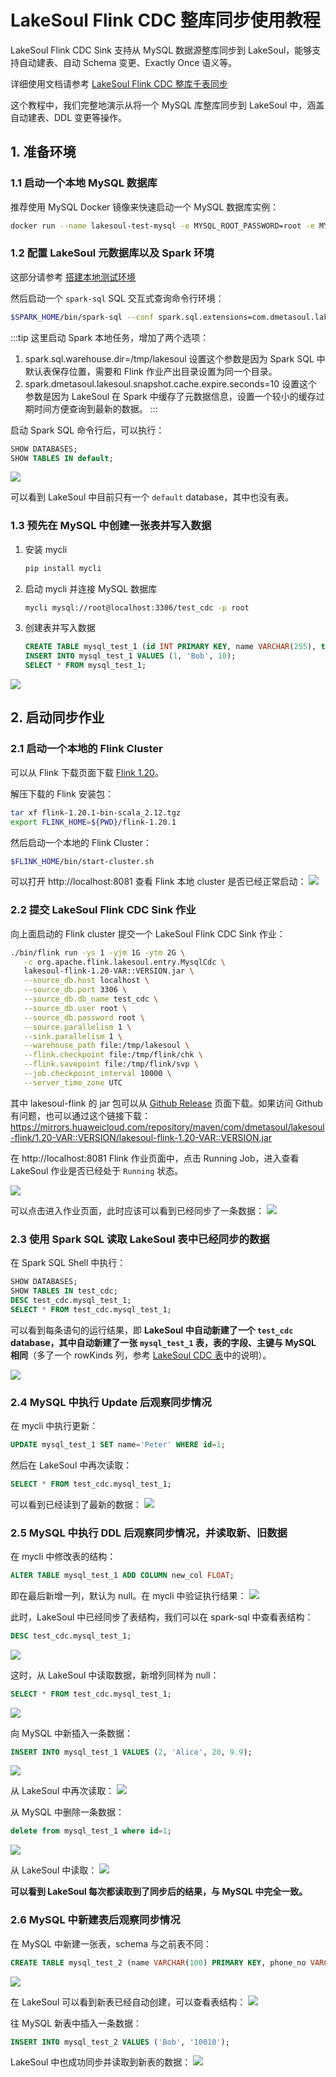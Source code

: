 # LakeSoul Flink CDC 整库同步使用教程

<!--
SPDX-FileCopyrightText: 2023 LakeSoul Contributors

SPDX-License-Identifier: Apache-2.0
-->

LakeSoul Flink CDC Sink 支持从 MySQL 数据源整库同步到 LakeSoul，能够支持自动建表、自动 Schema 变更、Exactly Once 语义等。

详细使用文档请参考 [LakeSoul Flink CDC 整库千表同步](../../03-Usage%20Docs/05-flink-cdc-sync.md)

这个教程中，我们完整地演示从将一个 MySQL 库整库同步到 LakeSoul 中，涵盖自动建表、DDL 变更等操作。

## 1. 准备环境

### 1.1 启动一个本地 MySQL 数据库
推荐使用 MySQL Docker 镜像来快速启动一个 MySQL 数据库实例：
```bash
docker run --name lakesoul-test-mysql -e MYSQL_ROOT_PASSWORD=root -e MYSQL_DATABASE=test_cdc -p 3306:3306 -d mysql:8
```

### 1.2 配置 LakeSoul 元数据库以及 Spark 环境
这部分请参考 [搭建本地测试环境](../../01-Getting%20Started/01-setup-local-env.md)

然后启动一个 `spark-sql` SQL 交互式查询命令行环境：
```bash
$SPARK_HOME/bin/spark-sql --conf spark.sql.extensions=com.dmetasoul.lakesoul.sql.LakeSoulSparkSessionExtension --conf spark.sql.catalog.lakesoul=org.apache.spark.sql.lakesoul.catalog.LakeSoulCatalog --conf spark.sql.defaultCatalog=lakesoul --conf spark.sql.warehouse.dir=/tmp/lakesoul --conf spark.dmetasoul.lakesoul.snapshot.cache.expire.seconds=10
```

:::tip
这里启动 Spark 本地任务，增加了两个选项：
1. spark.sql.warehouse.dir=/tmp/lakesoul
   设置这个参数是因为 Spark SQL 中默认表保存位置，需要和 Flink 作业产出目录设置为同一个目录。
2. spark.dmetasoul.lakesoul.snapshot.cache.expire.seconds=10
   设置这个参数是因为 LakeSoul 在 Spark 中缓存了元数据信息，设置一个较小的缓存过期时间方便查询到最新的数据。
:::

启动 Spark SQL 命令行后，可以执行：
```sql
SHOW DATABASES;
SHOW TABLES IN default;
```

![](spark-sql-show-db-empty.png) 

可以看到 LakeSoul 中目前只有一个 `default` database，其中也没有表。

### 1.3 预先在 MySQL 中创建一张表并写入数据
1. 安装 mycli
   ```bash
   pip install mycli
   ```
2. 启动 mycli 并连接 MySQL 数据库
   ```bash
   mycli mysql://root@localhost:3306/test_cdc -p root
   ```
3. 创建表并写入数据
   ```sql
   CREATE TABLE mysql_test_1 (id INT PRIMARY KEY, name VARCHAR(255), type SMALLINT);
   INSERT INTO mysql_test_1 VALUES (1, 'Bob', 10);
   SELECT * FROM mysql_test_1;
   ```

![](mysql-init-insert-1.png)  

## 2. 启动同步作业

### 2.1 启动一个本地的 Flink Cluster
可以从 Flink 下载页面下载 [Flink 1.20](https://www.apache.org/dyn/closer.lua/flink/flink-1.20.1/flink-1.20.1-bin-scala_2.12.tgz)。

解压下载的 Flink 安装包：
```bash
tar xf flink-1.20.1-bin-scala_2.12.tgz
export FLINK_HOME=${PWD}/flink-1.20.1
```

然后启动一个本地的 Flink Cluster：
```bash
$FLINK_HOME/bin/start-cluster.sh
```

可以打开 http://localhost:8081 查看 Flink 本地 cluster 是否已经正常启动：
![](flnk-cluster-empty.png)  


### 2.2 提交 LakeSoul Flink CDC Sink 作业

向上面启动的 Flink cluster 提交一个 LakeSoul Flink CDC Sink 作业：
```bash
./bin/flink run -ys 1 -yjm 1G -ytm 2G \
   -c org.apache.flink.lakesoul.entry.MysqlCdc \
   lakesoul-flink-1.20-VAR::VERSION.jar \
   --source_db.host localhost \
   --source_db.port 3306 \
   --source_db.db_name test_cdc \
   --source_db.user root \
   --source_db.password root \
   --source.parallelism 1 \
   --sink.parallelism 1 \
   --warehouse_path file:/tmp/lakesoul \
   --flink.checkpoint file:/tmp/flink/chk \
   --flink.savepoint file:/tmp/flink/svp \
   --job.checkpoint_interval 10000 \
   --server_time_zone UTC
```

其中 lakesoul-flink 的 jar 包可以从 [Github Release](https://github.com/lakesoul-io/LakeSoul/releases/) 页面下载。如果访问 Github 有问题，也可以通过这个链接下载：https://mirrors.huaweicloud.com/repository/maven/com/dmetasoul/lakesoul-flink/1.20-VAR::VERSION/lakesoul-flink-1.20-VAR::VERSION.jar

在 http://localhost:8081 Flink 作业页面中，点击 Running Job，进入查看 LakeSoul 作业是否已经处于 `Running` 状态。

![](flink-cdc-job-submitted.png)  

可以点击进入作业页面，此时应该可以看到已经同步了一条数据：
![](flink-cdc-sync-1.png)  

### 2.3 使用 Spark SQL 读取 LakeSoul 表中已经同步的数据

在 Spark SQL Shell 中执行：
```sql
SHOW DATABASES;
SHOW TABLES IN test_cdc;
DESC test_cdc.mysql_test_1;
SELECT * FROM test_cdc.mysql_test_1;
```

可以看到每条语句的运行结果，即 **LakeSoul 中自动新建了一个 `test_cdc` database，其中自动新建了一张 `mysql_test_1` 表，表的字段、主键与 MySQL 相同**（多了一个 rowKinds 列，参考 [LakeSoul CDC 表](../../03-Usage%20Docs/04-cdc-ingestion-table.mdx)中的说明）。

![](spark-read-1.png)  

### 2.4 MySQL 中执行 Update 后观察同步情况
在 mycli 中执行更新：
```sql
UPDATE mysql_test_1 SET name='Peter' WHERE id=1;
```

然后在 LakeSoul 中再次读取：
```sql
SELECT * FROM test_cdc.mysql_test_1;
```

可以看到已经读到了最新的数据：
![](spark-read-2.png)  

### 2.5 MySQL 中执行 DDL 后观察同步情况，并读取新、旧数据
在 mycli 中修改表的结构：
```sql
ALTER TABLE mysql_test_1 ADD COLUMN new_col FLOAT;
```

即在最后新增一列，默认为 null。在 mycli 中验证执行结果：
![](mysql-update-1.png)  

此时，LakeSoul 中已经同步了表结构，我们可以在 spark-sql 中查看表结构：
```sql
DESC test_cdc.mysql_test_1;
```

![](spark-read-after-add-col-1.png)  

这时，从 LakeSoul 中读取数据，新增列同样为 null：
```sql
SELECT * FROM test_cdc.mysql_test_1;
```

![](spark-read-after-add-col-2.png)  

向 MySQL 中新插入一条数据：
```sql
INSERT INTO mysql_test_1 VALUES (2, 'Alice', 20, 9.9);
```
![](mysql-insert-new-1.png)  

从 LakeSoul 中再次读取：
![](spark-read-after-add-col-3.png)  

从 MySQL 中删除一条数据：
```sql
delete from mysql_test_1 where id=1;
```

![](mysql-read-after-delete.png)  

从 LakeSoul 中读取：
![](spark-read-after-delete.png)  


**可以看到 LakeSoul 每次都读取到了同步后的结果，与 MySQL 中完全一致。**

### 2.6 MySQL 中新建表后观察同步情况
在 MySQL 中新建一张表，schema 与之前表不同：
```sql
CREATE TABLE mysql_test_2 (name VARCHAR(100) PRIMARY KEY, phone_no VARCHAR(20));
```
![](mysql-create-table-2.png)  

在 LakeSoul 可以看到新表已经自动创建，可以查看表结构：
![](spark-show-after-new-table.png)  

往 MySQL 新表中插入一条数据：
```sql
INSERT INTO mysql_test_2 VALUES ('Bob', '10010');
```

LakeSoul 中也成功同步并读取到新表的数据：
![](spark-read-after-new-table.png)  
